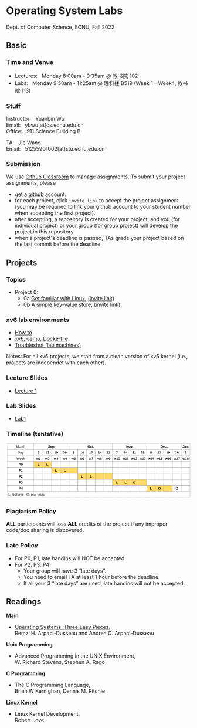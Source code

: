 # Operating System Labs

Dept. of Computer Science, ECNU, Fall 2022

## Basic 

### Time and Venue

* Lectures: &nbsp;  Monday 8:00am - 9:35am @ 教书院 102
* Labs: &nbsp; Monday 9:50am - 11:25am @ 理科楼 B519 (Week 1 - Week4, 教书院 113)

### Stuff

Instructor: &nbsp; Yuanbin Wu  
Email: &nbsp; ybwu\[at\]cs.ecnu.edu.cn  
Office: &nbsp; 911 Science Building B

TA: &nbsp; Jie Wang  
Email: &nbsp; 51255901002\[at\]stu.ecnu.edu.cn

### Submission

We use [Github Classroom](https://classroom.github.com/) to manage assignments.
To submit your project assignments, please 
  - get a [github](https://www.github.com) account.
  - for each project, click ``invite link`` to accept the project assignment 
(you may be required to link your github account to your student number when accepting the first project).
  - after accepting, a repository is created for your project, and you (for individual project) or your group (for group project) will develop the project in this repository.
  - when a project's deadline is passed, TAs grade your project based on the last commit before the deadline.



## Projects

### Topics

* Project 0: 
  * 0a [Get familiar with Linux](../projects/linux/linux_warmup/), [(invite link)](https://classroom.github.com/a/2EFv7IL3)
  * 0b [A simple key-value store](../projects/linux/kv_store), [(invite link)](https://classroom.github.com/a/dKp6Y5z_)

<!--
* Project 1: 
  * 1a [A Unix Shell](../projects/linux/myshell/), [(invite link)](https://classroom.github.com/a/2ANYvHjH)
  * 1b [xv6 System Call](../projects/xv6/system_call/), [(invite link)](https://classroom.github.com/a/wekVha0B)

* Project 2: 
  * 2a [Dynamic Memory Allocation](../projects/linux/malloc/), [(invite link)](https://classroom.github.com/a/JN26diyr)
  * 2b [xv6 Scheduling](../projects/xv6/scheduling/), [(invite link)](https://classroom.github.com/a/NfEu1oj6)

* Project 3: 
  * 3a [Locks and Threads](../projects/linux/lock_thread/), [(invite link)](https://classroom.github.com/a/lgsuXdaD)
  * 3b [xv6 VM Layout](../projects/xv6/vmlayout/), [(invite link)](https://classroom.github.com/a/DQWnkkcL)

* Project 4: 
  - 4a [File Defragmentation](../projects/linux/defragmentation/), [(invite link)](https://classroom.github.com/a/ijOXoW3a)
  - 4b [xv6 Kernel Thread](../projects/xv6/thread/), [(invite link)](https://classroom.github.com/a/P3RglByW)
-->

### xv6 lab environments

- [How to](../xv6env/)
- [xv6](../xv6env/xv6.tar.gz), [qemu](../xv6env/qemu-6.828-2.9.0.tar.gz), [Dockerfile](../xv6env/Dockerfile)
- [Troubleshot (lab machines)](../xv6env/qemu-lab-install.pdf)


Notes: For all xv6 projects, we start from a clean version of xv6 kernel (i.e., projects are independet with each other). 

### Lecture Slides

* [Lecture 1](slides/lecture-1.pdf)
<!--
* [Lecture 2](slides/lecture-2.pdf)
* [Lecture 3](slides/lecture-3.pdf)
* [Lecture 4](slides/lecture-4.pdf)
* [Lecture 5](slides/lecture-5.pdf)
* [Lecture 6](slides/lecture-6.pdf)
* [Lecture 7](slides/lecture-7.pdf)
-->


### Lab Slides

* [Lab1](slides/lab-1.pdf)
<!--
* [Lab2 git](slides/lab2git.pdf)
* [Lab4 make](slides/lab4make.pdf)
-->


### Timeline (tentative)

 ![timeline](images/timeline.png)

### Plagiarism Policy

**ALL** participants will loss **ALL** credits of the project 
if any improper code/doc sharing is discovered.

### Late Policy

* For P0, P1, late handins will NOT be accepted.
* For P2, P3, P4:
    - Your group will have 3 “late days”.
    - You need to email TA at least 1 hour before the deadline.   
    - If all your 3 “late days” are used, late handins will not be accepted.


## Readings

**Main**

* [Operating Systems: Three Easy Pieces](http://pages.cs.wisc.edu/~remzi/OSTEP/),  
  Remzi H. Arpaci-Dusseau and Andrea C. Arpaci-Dusseau

**Unix Programming**

* Advanced Programming in the UNIX Environment,   
  W. Richard Stevens, Stephen A. Rago

**C Programming**

* The C Programming Language,  
  Brian W Kernighan, Dennis M. Ritchie

**Linux Kernel**

* Linux Kernel Development,  
  Robert Love

